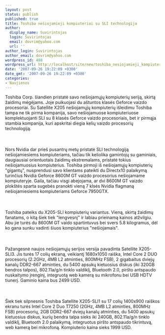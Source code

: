 ```yaml
---
layout: post
status: publish
published: true
title: Toshiba nešiojamieji kompiuteriai su SLI technologija
author:
  display_name: Suvirintojas
  login: Suvirintojas
  email: dovrim@yahoo.com
  url: ''
author_login: Suvirintojas
author_email: dovrim@yahoo.com
wordpress_id: 488
wordpress_url: http://localhost/site/new/toshiba_nesiojamieji_kompiuteriai_su_sli_technologija/
date: '2007-09-26 19:22:09 +0300'
date_gmt: '2007-09-26 19:22:09 +0300'
categories:
- Naujienos
---
```

<p>Toshiba Corp. šiandien pristatė savo nešiojamųjų kompiuterių seriją, skirtą žaidimų mėgėjams. Joje puikuojasi du aštuntos klasės Geforce vaizdo procesoriai. Su Satellite X205 nešiojamųjų kompiuterių išleidimu Toshiba tampa ne tik pirma kompanija, savo nešiojamuose kompiuteriuose komplektuojanti SLI su 8 klasės Geforce vaizdo procesoriais, bet ir pirmąja stambia kompanija, kuri apskritai diegia kelių vaizdo procesorių technologiją.<br />
<br><br />
<br>Nors Nvidia dar prieš pusantrų metų pristatė SLI technologiją nešiojamiesiems kompiuteriams, tačiau tik keliolika gamintojų su gaminiais, daugiausiai orientuotais žaidimų ekstremalams, pristatė tokius nešiojamuosius kompiuterius. Toshiba pirmoji iš nešiojamųjų kompiuterių &quot;gigantų&quot;, nusprendusi savo klientams pateikti du Directx10 palaikymą turinčius Nvidia Geforce 8600M GT vaizdo procesorius nešiojamame kompiuteryje. Gaila, tačiau visgi abejojama, ar dvi 8600M GT vaizdo plokštės sparta sugebės pranokti vieną 7 klsės Nvidia flagmaną nešiojamiesiems kompiuteriams Geforce 7950GTX.<br />
<br><br />
<br>Toshiba pateiks du X205-SLI kompiuterių variantus. Vieną, skirtą žaidimų fanatams, o kitą šiek tiek &quot;lengvesnį&quot; ir labiau prieinamą kainos atžvilgiu. Abu jie turės du 8600M GT vaido spartintuvus bei svers 5.8 kilogramus, dėl ko gana sunku vadinti šiuos kompiuterius &quot;nešiojamais&quot;.<br />
<br><br />
<br>Pažangesnė naujos nešiojamųjų serijos versija pavadinta Satellite X205-SLI3. Jis turės 17 colių ekraną, veikiantį 1680x1050 raiška, Intel Core 2 DUO procesorių (2.2GHz, 4MB L2 atminties, 800MHz FSB), 2 gigabaitus dviejų kanalų DDR2-667 atminties, du 5400 apsukų kietuosius diskus (iki 320GB bendros talpos), 802.11a/g/n tinklo valdiklį, Bluetooth 2.0, piršto antspaudo nuskaitymo įrenginį, integruotą web kamerą su mikrofonu bei USB HDTV tiunerį. Gaminio kaina bus 2499 USD.<br />
<br><br />
<br>Šiek tiek silpnesnis Toshiba Satellite X205-SLI1 su 17 colių 1400x900 raiškos ekranu turės Intel Core 2 Duo T7250 (2GHz, 4MB L2 atminties, 800MHz FSB) procesorių, 2GB DDR2-667 dviejų kanalų atminties, du 5400 apsukų kietuosius diskus, kurių bendra talpa sieks iki 240GB, 802.11a/g/n tinklo valdiklį, Bluetooth 2.0 palaikymą, integruotus piršto antspaudo tikrintuvą, web kamerą bei mikrofoną. Kompiuterio kaina sieks 1999 USD.</p>
